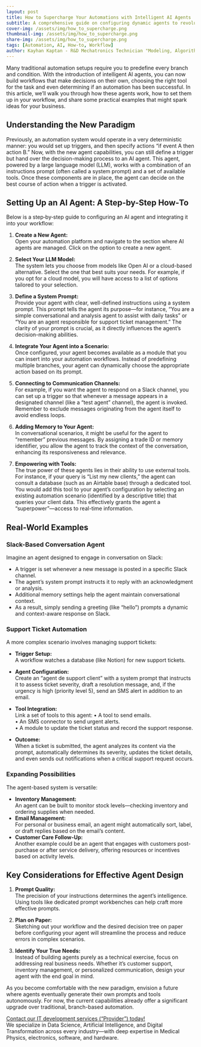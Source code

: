 ```yaml
---
layout: post
title: How to Supercharge Your Automations with Intelligent AI Agents
subtitle: A comprehensive guide on configuring dynamic agents to revolutionize your workflow automation
cover-img: /assets/img/how_to_supercharge.png  
thumbnail-img: /assets/img/how_to_supercharge.png  
share-img: /assets/img/how_to_supercharge.png  
tags: [Automation, AI, How-to, Workflow]
author: Kayhan Kaptan - R&D Mechatronics Technician "Modeling, Algorithms, Validation" TEAM - Expert in Medical Physics Quality Control
---
```


Many traditional automation setups require you to predefine every branch and condition. With the introduction of intelligent AI agents, you can now build workflows that make decisions on their own, choosing the right tool for the task and even determining if an automation has been successful. In this article, we’ll walk you through how these agents work, how to set them up in your workflow, and share some practical examples that might spark ideas for your business.

## Understanding the New Paradigm

Previously, an automation system would operate in a very deterministic manner: you would set up triggers, and then specify actions “if event A then action B.” Now, with the new agent capabilities, you can still define a trigger but hand over the decision-making process to an AI agent. This agent, powered by a large language model (LLM), works with a combination of an instructions prompt (often called a system prompt) and a set of available tools. Once these components are in place, the agent can decide on the best course of action when a trigger is activated.

## Setting Up an AI Agent: A Step-by-Step How‑To

Below is a step‑by‑step guide to configuring an AI agent and integrating it into your workflow:

1. **Create a New Agent:**  
   Open your automation platform and navigate to the section where AI agents are managed. Click on the option to create a new agent.
   
2. **Select Your LLM Model:**  
   The system lets you choose from models like Open AI or a cloud-based alternative. Select the one that best suits your needs. For example, if you opt for a cloud model, you will have access to a list of options tailored to your selection.

3. **Define a System Prompt:**  
   Provide your agent with clear, well-defined instructions using a system prompt. This prompt tells the agent its purpose—for instance, “You are a simple conversational and analysis agent to assist with daily tasks” or “You are an agent responsible for support ticket management.” The clarity of your prompt is crucial, as it directly influences the agent’s decision-making abilities.

4. **Integrate Your Agent into a Scenario:**  
   Once configured, your agent becomes available as a module that you can insert into your automation workflows. Instead of predefining multiple branches, your agent can dynamically choose the appropriate action based on its prompt.

5. **Connecting to Communication Channels:**  
   For example, if you want the agent to respond on a Slack channel, you can set up a trigger so that whenever a message appears in a designated channel (like a “test agent” channel), the agent is invoked. Remember to exclude messages originating from the agent itself to avoid endless loops.

6. **Adding Memory to Your Agent:**  
   In conversational scenarios, it might be useful for the agent to “remember” previous messages. By assigning a trade ID or memory identifier, you allow the agent to track the context of the conversation, enhancing its responsiveness and relevance.

7. **Empowering with Tools:**  
   The true power of these agents lies in their ability to use external tools. For instance, if your query is “List my new clients,” the agent can consult a database (such as an Airtable base) through a dedicated tool. You would add this tool to your agent’s configuration by selecting an existing automation scenario (identified by a descriptive title) that queries your client data. This effectively grants the agent a “superpower”—access to real-time information.

## Real-World Examples

### Slack-Based Conversation Agent

Imagine an agent designed to engage in conversation on Slack:
- A trigger is set whenever a new message is posted in a specific Slack channel.
- The agent’s system prompt instructs it to reply with an acknowledgment or analysis.
- Additional memory settings help the agent maintain conversational context.
- As a result, simply sending a greeting (like “hello”) prompts a dynamic and context-aware response on Slack.

### Support Ticket Automation

A more complex scenario involves managing support tickets:
- **Trigger Setup:**  
  A workflow watches a database (like Notion) for new support tickets.
  
- **Agent Configuration:**  
  Create an “agent de support client” with a system prompt that instructs it to assess ticket severity, draft a resolution message, and, if the urgency is high (priority level 5), send an SMS alert in addition to an email.
  
- **Tool Integration:**  
  Link a set of tools to this agent:
  • A tool to send emails.  
  • An SMS connector to send urgent alerts.  
  • A module to update the ticket status and record the support response.
  
- **Outcome:**  
  When a ticket is submitted, the agent analyzes its content via the prompt, automatically determines its severity, updates the ticket details, and even sends out notifications when a critical support request occurs.

### Expanding Possibilities

The agent-based system is versatile:
- **Inventory Management:**  
  An agent can be built to monitor stock levels—checking inventory and ordering supplies when needed.
- **Email Management:**  
  For personal or business email, an agent might automatically sort, label, or draft replies based on the email’s content.
- **Customer Care Follow-Up:**  
  Another example could be an agent that engages with customers post-purchase or after service delivery, offering resources or incentives based on activity levels.

## Key Considerations for Effective Agent Design

1. **Prompt Quality:**  
   The precision of your instructions determines the agent’s intelligence. Using tools like dedicated prompt workbenches can help craft more effective prompts.
   
2. **Plan on Paper:**  
   Sketching out your workflow and the desired decision tree on paper before configuring your agent will streamline the process and reduce errors in complex scenarios.
   
3. **Identify Your True Needs:**  
   Instead of building agents purely as a technical exercise, focus on addressing real business needs. Whether it’s customer support, inventory management, or personalized communication, design your agent with the end goal in mind.

As you become comfortable with the new paradigm, envision a future where agents eventually generate their own prompts and tools autonomously. For now, the current capabilities already offer a significant upgrade over traditional, branch-based automation.

[Contact our IT development services (“Provider”) today!](https://kaptandatasolutions.github.io/pricing/)  
We specialize in Data Science, Artificial Intelligence, and Digital Transformation across every industry—with deep expertise in Medical Physics, electronics, software, and hardware.  
